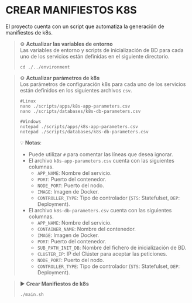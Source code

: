 # CREAR MANIFIESTOS K8S

El proyecto cuenta con un script que automatiza la generación de manifiestos de k8s.

> ⚙️ **Actualizar las variables de entorno**
> <br>Las variables de entorno y scripts de inicialización de BD para cada uno de los servicios están definidas en el siguiente directorio.
> ```shell script 
> cd ./../environment
> ```

> ⚙️ **Actualizar parámetros de k8s**
> <br>Los parámetros de configuración k8s para cada uno de los servicios están definidos en los siguientes archivos `csv`.
> ```shell script 
> #Linux
> nano ./scripts/apps/k8s-app-parameters.csv 
> nano ./scripts/databases/k8s-db-parameters.csv
> 
> #Windows
> notepad ./scripts/apps/k8s-app-parameters.csv
> notepad ./scripts/databases/k8s-db-parameters.csv
> ```
>
> 💡 **Notas**:
> - Puede utilizar `#` para comentar las líneas que desea ignorar.
> - El archivo `k8s-app-parameters.csv` cuenta con las siguientes columnas.
>   - `APP_NAME`: Nombre del servicio.
>   - `PORT`: Puerto del contenedor.
>   - `NODE_PORT`: Puerto del nodo.
>   - `IMAGE`: Imagen de Docker.
>   - `CONTROLLER_TYPE`: Tipo de controlador (`STS`: Statefulset, `DEP`: Deployment).
> - El archivo `k8s-db-parameters.csv` cuenta con las siguientes columnas.
>   - `APP_NAME`: Nombre del servicio.
>   - `CONTAINER_NAME`: Nombre del contenedor.
>   - `IMAGE`: Imagen de Docker.
>   - `PORT`: Puerto del contenedor.
>   - `SUB_PATH_INIT_DB`: Nombre del fichero de inicialización de BD.
>   - `CLUSTER_IP`: IP del Clúster para aceptar las peticiones.
>   - `NODE_PORT`: Puerto del nodo.
>   - `CONTROLLER_TYPE`: Tipo de controlador (`STS`: Statefulset, `DEP`: Deployment).


> ▶️ **Crear Manifiestos de k8s**
> ```shell script 
> ./main.sh
> ```

